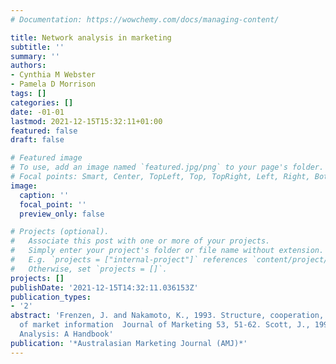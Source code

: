 ```yaml
---
# Documentation: https://wowchemy.com/docs/managing-content/

title: Network analysis in marketing
subtitle: ''
summary: ''
authors:
- Cynthia M Webster
- Pamela D Morrison
tags: []
categories: []
date: -01-01
lastmod: 2021-12-15T15:32:11+01:00
featured: false
draft: false

# Featured image
# To use, add an image named `featured.jpg/png` to your page's folder.
# Focal points: Smart, Center, TopLeft, Top, TopRight, Left, Right, BottomLeft, Bottom, BottomRight.
image:
  caption: ''
  focal_point: ''
  preview_only: false

# Projects (optional).
#   Associate this post with one or more of your projects.
#   Simply enter your project's folder or file name without extension.
#   E.g. `projects = ["internal-project"]` references `content/project/deep-learning/index.md`.
#   Otherwise, set `projects = []`.
projects: []
publishDate: '2021-12-15T14:32:11.036153Z'
publication_types:
- '2'
abstract: 'Frenzen, J. and Nakamoto, K., 1993. Structure, cooperation, and the flow
  of market information  Journal of Marketing 53, 51-62. Scott, J., 1991. Social Network
  Analysis: A Handbook'
publication: '*Australasian Marketing Journal (AMJ)*'
---
```


